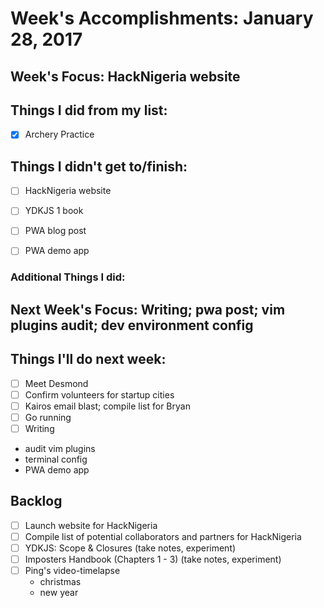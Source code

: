 # Week's Accomplishments: January 28, 2017

## Week's Focus: HackNigeria website

## Things I did from my list:
- [x] Archery Practice


## Things I didn't get to/finish:
- [ ] HackNigeria website
- [ ] YDKJS 1 book
- [ ] PWA blog post
- [ ] PWA demo app


### Additional Things I did:

## Next Week's Focus: Writing; pwa post; vim plugins audit; dev environment config

## Things I'll do next week:
- [ ] Meet Desmond
- [ ] Confirm volunteers for startup cities
- [ ] Kairos email blast; compile list for Bryan
- [ ] Go running
- [ ] Writing
* audit vim plugins
* terminal config
* PWA demo app

## Backlog
- [ ] Launch website for HackNigeria
- [ ] Compile list of potential collaborators and partners for HackNigeria
- [ ] YDKJS: Scope & Closures (take notes, experiment)
- [ ] Imposters Handbook (Chapters 1 - 3) (take notes, experiment)
- [ ] Ping's video-timelapse
  - christmas
  - new year
